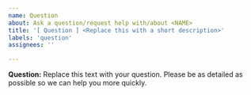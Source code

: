 ```yaml
---
name: Question
about: Ask a question/request help with/about <NAME>
title: '[ Question ] <Replace this with a short description>'
labels: 'question'
assignees: ''

---
```


**Question:**
Replace this text with your question. Please be as detailed as possible so we can help you more quickly.